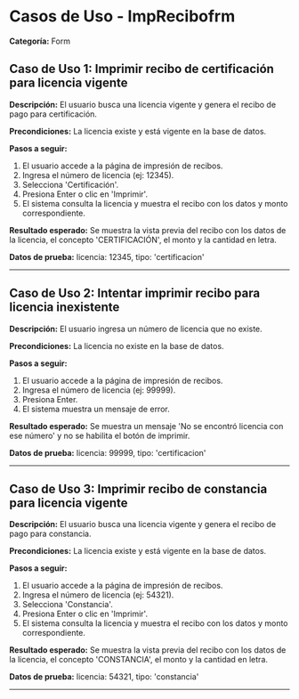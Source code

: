 # Casos de Uso - ImpRecibofrm

**Categoría:** Form

## Caso de Uso 1: Imprimir recibo de certificación para licencia vigente

**Descripción:** El usuario busca una licencia vigente y genera el recibo de pago para certificación.

**Precondiciones:**
La licencia existe y está vigente en la base de datos.

**Pasos a seguir:**
1. El usuario accede a la página de impresión de recibos.
2. Ingresa el número de licencia (ej: 12345).
3. Selecciona 'Certificación'.
4. Presiona Enter o clic en 'Imprimir'.
5. El sistema consulta la licencia y muestra el recibo con los datos y monto correspondiente.

**Resultado esperado:**
Se muestra la vista previa del recibo con los datos de la licencia, el concepto 'CERTIFICACIÓN', el monto y la cantidad en letra.

**Datos de prueba:**
licencia: 12345, tipo: 'certificacion'

---

## Caso de Uso 2: Intentar imprimir recibo para licencia inexistente

**Descripción:** El usuario ingresa un número de licencia que no existe.

**Precondiciones:**
La licencia no existe en la base de datos.

**Pasos a seguir:**
1. El usuario accede a la página de impresión de recibos.
2. Ingresa el número de licencia (ej: 99999).
3. Presiona Enter.
4. El sistema muestra un mensaje de error.

**Resultado esperado:**
Se muestra un mensaje 'No se encontró licencia con ese número' y no se habilita el botón de imprimir.

**Datos de prueba:**
licencia: 99999, tipo: 'certificacion'

---

## Caso de Uso 3: Imprimir recibo de constancia para licencia vigente

**Descripción:** El usuario busca una licencia vigente y genera el recibo de pago para constancia.

**Precondiciones:**
La licencia existe y está vigente en la base de datos.

**Pasos a seguir:**
1. El usuario accede a la página de impresión de recibos.
2. Ingresa el número de licencia (ej: 54321).
3. Selecciona 'Constancia'.
4. Presiona Enter o clic en 'Imprimir'.
5. El sistema consulta la licencia y muestra el recibo con los datos y monto correspondiente.

**Resultado esperado:**
Se muestra la vista previa del recibo con los datos de la licencia, el concepto 'CONSTANCIA', el monto y la cantidad en letra.

**Datos de prueba:**
licencia: 54321, tipo: 'constancia'

---

